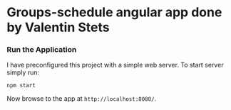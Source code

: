 # Groups-schedule angular app done by Valentin Stets

### Run the Application

I have preconfigured this project with a simple web server. To start server simply run:

```
npm start
```

Now browse to the app at `http://localhost:8080/`.